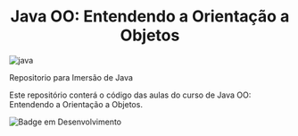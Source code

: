 <h1 align="center"> Java OO: Entendendo a Orientação a Objetos </h1>


![java](https://user-images.githubusercontent.com/103947996/179530938-bd4e9fce-cabc-47f2-bf04-e03f9b479e8a.JPG)

Repositorio para Imersão de Java

Este repositório conterá o código das aulas do curso de Java OO: Entendendo a Orientação a Objetos.


![Badge em Desenvolvimento](http://img.shields.io/static/v1?label=STATUS&message=%20DESENVOLVIDO&color=GREEN&style=for-the-badge)
